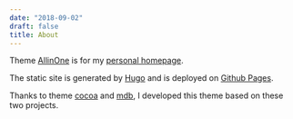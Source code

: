 ```yaml
---
date: "2018-09-02"
draft: false
title: About
---
```


Theme [AllinOne](https://github.com/orianna-zzo/AllinOne) is for my [personal homepage](https://orianna-zzo.github.io/). 

The static site is generated by [Hugo](http://gohugo.io) and is deployed on [Github Pages](https://pages.github.com/). 

Thanks to theme [cocoa](http://github.com/nishanths/cocoa-hugo-theme) and [mdb](https://mdbootstrap.com/), I developed this theme based on these two projects.


